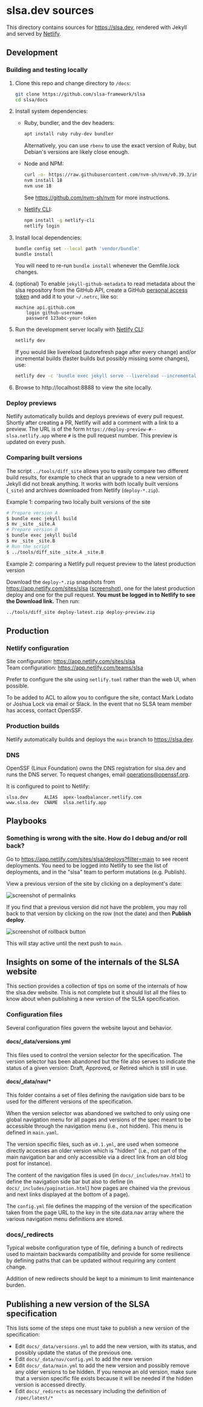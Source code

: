 # slsa.dev sources

This directory contains sources for https://slsa.dev, rendered with Jekyll and
served by [Netlify](https://netlify.com).

## Development

### Building and testing locally

1.  Clone this repo and change directory to `/docs`:

    ```bash
    git clone https://github.com/slsa-framework/slsa
    cd slsa/docs
    ```

2.  Install system dependencies:

    -   Ruby, bundler, and the dev headers:

        ```bash
        apt install ruby ruby-dev bundler
        ```

        Alternatively, you can use `rbenv` to use the exact version of Ruby,
        but Debian's versions are likely close enough.

    -   Node and NPM:

        ```bash
        curl -o- https://raw.githubusercontent.com/nvm-sh/nvm/v0.39.3/install.sh | bash
        nvm install 18
        nvm use 18
        ```

        See https://github.com/nvm-sh/nvm for more instructions.

    -   [Netlify CLI](https://docs.netlify.com/cli/get-started/):

        ```bash
        npm install -g netlify-cli
        netlify login
        ```

3.  Install local dependencies:

    ```bash
    bundle config set --local path 'vendor/bundle'
    bundle install
    ```

    You will need to re-run `bundle install` whenever the Gemfile.lock changes.

4.  (optional) To enable `jekyll-github-metadata` to read metadata about the
    slsa repository from the GitHub API, create a GitHub
    [personal access token](https://github.com/settings/tokens/new) and add it
    to your `~/.netrc`, like so:

    ```none
    machine api.github.com
        login github-username
        password 123abc-your-token
    ```

5.  Run the development server locally with
    [Netlify CLI](https://github.com/netlify/cli/blob/main/docs/netlify-dev.md):

    ```bash
    netlify dev
    ```

    If you would like livereload (autorefresh page after every change) and/or
    incremental builds (faster builds but possibly missing some changes), use:

    ```bash
    netlify dev -c 'bundle exec jekyll serve --livereload --incremental'
    ```

6.  Browse to http://localhost:8888 to view the site locally.

### Deploy previews

Netlify automatically builds and deploys previews of every pull request. Shortly
after creating a PR, Netlify will add a comment with a link to a preview. The
URL is of the form `https://deploy-preview-#--slsa.netlify.app` where `#` is the
pull request number. This preview is updated on every push.

### Comparing built versions

The script `../tools/diff_site` allows you to easily compare two different build
results, for example to check that an upgrade to a new version of Jekyll did not
break anything. It works with both locally built versions (`_site`) and archives
downloaded from Netlify (`deploy-*.zip`).

Example 1: comparing two locally built versions of the site

```bash
# Prepare version A 
$ bundle exec jekyll build
$ mv _site _site.A
# Prepare version B
$ bundle exec jekyll build
$ mv _site _site.B
# Run the script
$ ../tools/diff_site _site.A _site.B
```

Example 2: comparing a Netlify pull request preview to the latest production
version

Download the `deploy-*.zip` snapshots from
https://app.netlify.com/sites/slsa
([screenshot](../readme_images/netlify_download_screenshot.png)), one for the
latest production deploy and one for the pull request. **You must be
logged in to Netlify to see the Download link.** Then run:

```bash
../tools/diff_site deploy-latest.zip deploy-preview.zip
```

## Production

### Netlify configuration

Site configuration: https://app.netlify.com/sites/slsa \
Team configuration: https://app.netlify.com/teams/slsa

Prefer to configure the site using `netlify.toml` rather than the web UI, when
possible.

To be added to ACL to allow you to configure the site, contact Mark Lodato or
Joshua Lock via email or Slack. In the event that no SLSA team member has
access, contact OpenSSF.

### Production builds

Netlify automatically builds and deploys the `main` branch to https://slsa.dev.

### DNS

OpenSSF (Linux Foundation) owns the DNS registration for slsa.dev and runs the
DNS server. To request changes, email operations@openssf.org.

It is configured to point to Netlify:

```none
slsa.dev      ALIAS  apex-loadbalancer.netlify.com
www.slsa.dev  CNAME  slsa.netlify.app
```

## Playbooks

### Something is wrong with the site. How do I debug and/or roll back?

Go to https://app.netlify.com/sites/slsa/deploys?filter=main to see recent
deployments. You need to be logged into Netlify to see the list of deployments,
and in the "slsa" team to perform mutations (e.g. Publish).

View a previous version of the site by clicking on a deployment's date:

![screenshot of permalinks](../readme_images/netlify_permalinks_screenshot.png)

If you find that a previous version did not have the problem, you may roll back
to that version by clicking on the row (not the date) and then **Publish
deploy**.

![screenshot of rollback button](../readme_images/netlify_rollback_screenshot.png)

This will stay active until the next push to `main`.

## Insights on some of the internals of the SLSA website

This section provides a collection of tips on some of the internals of how the
slsa.dev website. This is not complete but it should list all the files to know
about when publishing a new version of the SLSA specification.

### Configuration files

Several configuration files govern the website layout and behavior.

#### docs/_data/versions.yml

This files used to control the version selector for the specification. The
version selector has been abandoned but the file also serves to indicate the
status of a given version: Draft, Approved, or Retired which is still in use.

#### docs/_data/nav/*

This folder contains a set of files defining the navigation side bars to be
used for the different versions of the specification.

When the version selector was abandoned we switched to only using one global
navigation menu for all pages and versions of the spec meant to be accessible
through the navigation menu (i.e., not hidden). This menu is defined in
`main.yaml`.

The version specific files, such as `v0.1.yml`, are used when someone directly
accesses an older version which is "hidden" (i.e., not part of the main
navigation bar and only accessible via a direct link from an old blog post for
instance).

The content of the navigation files is used (in `docs/_includes/nav.html`) to
define the navigation side bar but also to define (in
`docs/_includes/pagination.html`) how pages are chained via the previous and
next links displayed at the bottom of a page).

The `config.yml` file defines the mapping of the version of the specification
taken from the page URL to the key in the site.data.nav array where the various
navigation menu definitions are stored.

### docs/_redirects

Typical website configuration type of file, defining a bunch of redirects used
to maintain backwards compatibility and provide for some resilience by defining
paths that can be updated without requiring any content change.

Addition of new redirects should be kept to a minimum to limit maintenance
burden.

## Publishing a new version of the SLSA specification

This lists some of the steps one must take to publish a new version of the specification:

-   Edit `docs/_data/versions.yml` to add the new version, with its status, and possibly update the status of the previous one.
-   Edit `docs/_data/nav/config.yml` to add the new version
-   Edit `docs/_data/main.yml` to add the new version and possibly remove any older versions to be hidden. If you remove an old version, make sure that a version specific file exists because it will be needed if the hidden version is accessed directly.
-   Edit `docs/_redirects` as necessary including the definition of `/spec/latest/*`
